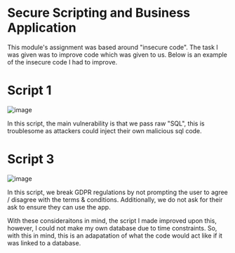# Secure Scripting and Business Application

This module's assignment was based around "insecure code". The task I was given was to improve code which was given to us. 
Below is an example of the insecure code I had to improve.

# Script 1
![image](https://github.com/Cameron-Skerritt/University-Projects/assets/122690042/1d6bd4c0-dd74-4ca5-8591-a25cdfdf6916)

In this script, the main vulnerability is that we pass raw "SQL", this is troublesome as attackers could inject their own malicious sql code.

# Script 3
![image](https://github.com/Cameron-Skerritt/University-Projects/assets/122690042/0315d3ee-3252-4eab-81b4-129606572fca)

In this script, we break GDPR regulations by not prompting the user to agree / disagree with the terms & conditions.
Additionally, we do not ask for their ask to ensure they can use the app.

With these consideraitons in mind, the script I made improved upon this, however, I could not make my own database due to time constraints.
So, with this in mind, this is an adapatation of what the code would act like if it was linked to a database.
